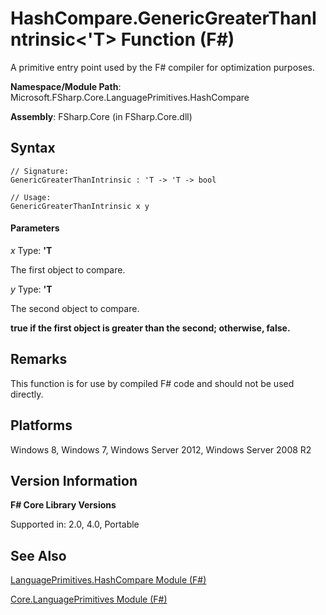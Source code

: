 # HashCompare.GenericGreaterThanIntrinsic<'T> Function (F#)

A primitive entry point used by the F# compiler for optimization purposes.

**Namespace/Module Path**: Microsoft.FSharp.Core.LanguagePrimitives.HashCompare

**Assembly**: FSharp.Core (in FSharp.Core.dll)


## Syntax

```
// Signature:
GenericGreaterThanIntrinsic : 'T -> 'T -> bool

// Usage:
GenericGreaterThanIntrinsic x y
```

#### Parameters
*x*
Type: **'T**


The first object to compare.


*y*
Type: **'T**


The second object to compare.



**true if the first object is greater than the second; otherwise, false.**
## Remarks
This function is for use by compiled F# code and should not be used directly.


## Platforms
Windows 8, Windows 7, Windows Server 2012, Windows Server 2008 R2


## Version Information
**F# Core Library Versions**

Supported in: 2.0, 4.0, Portable




## See Also
[LanguagePrimitives.HashCompare Module &#40;F&#35;&#41;](LanguagePrimitives.HashCompare+Module+%28FSharp%29.md)

[Core.LanguagePrimitives Module &#40;F&#35;&#41;](Core.LanguagePrimitives+Module+%28FSharp%29.md)

